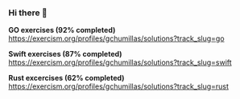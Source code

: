 ### Hi there 👋

**GO exercises (92% completed)**  
https://exercism.org/profiles/gchumillas/solutions?track_slug=go

**Swift exercises (87% completed)**  
https://exercism.org/profiles/gchumillas/solutions?track_slug=swift

**Rust excercises (62% completed)**  
https://exercism.org/profiles/gchumillas/solutions?track_slug=rust
